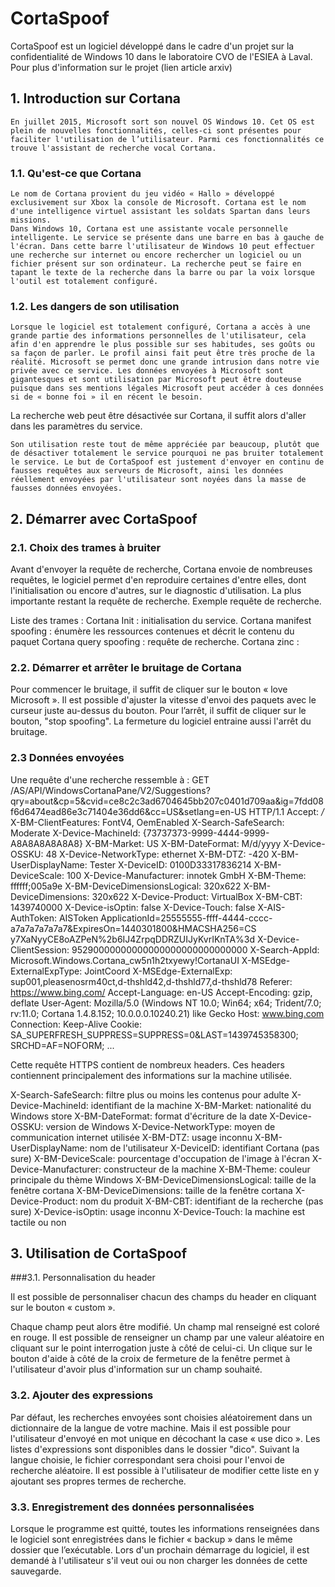 # CortaSpoof

CortaSpoof est un logiciel développé dans le cadre d'un projet sur la confidentialité de Windows 10 dans le laboratoire CVO de l'ESIEA à Laval. Pour plus d'information sur le projet  (lien article arxiv)

 
## 1. Introduction sur Cortana 

	En juillet 2015, Microsoft sort son nouvel OS Windows 10. Cet OS est plein de nouvelles fonctionnalités, celles-ci sont présentes pour faciliter l'utilisation de l’utilisateur. Parmi ces fonctionnalités ce trouve l'assistant de recherche vocal Cortana.

	 
### 1.1. Qu'est-ce que Cortana 

	Le nom de Cortana provient du jeu vidéo « Hallo » développé exclusivement sur Xbox la console de Microsoft. Cortana est le nom d'une intelligence virtuel assistant les soldats Spartan dans leurs missions. 
	Dans Windows 10, Cortana est une assistante vocale personnelle intelligente. Le service se présente dans une barre en bas à gauche de l'écran. Dans cette barre l'utilisateur de Windows 10 peut effectuer une recherche sur internet ou encore rechercher un logiciel ou un fichier présent sur son ordinateur. La recherche peut se faire en tapant le texte de la recherche dans la barre ou par la voix lorsque l'outil est totalement configuré. 

 
### 1.2. Les dangers de son utilisation 
	
	Lorsque le logiciel est totalement configuré, Cortana a accès à une grande partie des informations personnelles de l'utilisateur, cela afin d'en apprendre le plus possible sur ses habitudes, ses goûts ou sa façon de parler. Le profil ainsi fait peut être très proche de la réalité. Microsoft se permet donc une grande intrusion dans notre vie privée avec ce service. Les données envoyées à Microsoft sont gigantesques et sont utilisation par Microsoft peut être douteuse puisque dans ses mentions légales Microsoft peut accéder à ces données si de « bonne foi » il en récent le besoin. 
La recherche web peut être désactivée sur Cortana, il suffit alors d'aller dans les paramètres du service. 


	Son utilisation reste tout de même appréciée par beaucoup, plutôt que de désactiver totalement le service pourquoi ne pas bruiter totalement le service. Le but de CortaSpoof est justement d'envoyer en continu de fausses requêtes aux serveurs de Microsoft, ainsi les données réellement envoyées par l'utilisateur sont noyées dans la masse de fausses données envoyées. 

 ## 2. Démarrer avec CortaSpoof 


 
### 2.1. Choix des trames à bruiter 

Avant d'envoyer la requête de recherche, Cortana envoie de nombreuses requêtes, le logiciel permet d'en reproduire certaines d'entre elles, dont l'initialisation ou encore d'autres, sur le diagnostic d'utilisation. La plus importante restant la requête de recherche. 
Exemple requête de recherche.

Liste des trames :
	Cortana Init : initialisation du service.
	Cortana manifest spoofing : énumère les ressources contenues et décrit le contenu du paquet
	Cortana query spoofing : requête de recherche.
	Cortana zinc : 

 
### 2.2. Démarrer et arrêter le bruitage de Cortana 

Pour commencer le bruitage, il suffit de cliquer sur le bouton « love Microsoft ». Il est possible d'ajuster la vitesse d'envoi des paquets avec le curseur juste au-dessus du bouton.
Pour l’arrêt, il suffit de cliquer sur le bouton, "stop spoofing". La fermeture du logiciel entraine aussi l'arrêt du bruitage. 

 
### 2.3 Données envoyées 

Une requête d'une recherche ressemble à :
GET /AS/API/WindowsCortanaPane/V2/Suggestions?qry=about&cp=5&cvid=ce8c2c3ad6704645bb207c0401d709aa&ig=7fdd08f6d6474ead86e3c71404e36dd6&cc=US&setlang=en-US HTTP/1.1
Accept:                        */*
X-BM-ClientFeatures:           FontV4, OemEnabled
X-Search-SafeSearch:           Moderate
X-Device-MachineId:            {73737373-9999-4444-9999-A8A8A8A8A8A8}
X-BM-Market:                   US
X-BM-DateFormat:               M/d/yyyy
X-Device-OSSKU:                48
X-Device-NetworkType:          ethernet
X-BM-DTZ:                      -420
X-BM-UserDisplayName:          Tester
X-DeviceID:                    0100D33317836214
X-BM-DeviceScale:              100
X-Device-Manufacturer:         innotek GmbH
X-BM-Theme:                    ffffff;005a9e
X-BM-DeviceDimensionsLogical:  320x622
X-BM-DeviceDimensions:         320x622
X-Device-Product:              VirtualBox
X-BM-CBT:                      1439740000
X-Device-isOptin:              false
X-Device-Touch:                false
X-AIS-AuthToken:               AISToken ApplicationId=25555555-ffff-4444-cccc-a7a7a7a7a7a7&ExpiresOn=1440301800&HMACSHA256=CS
                               y7XaNyyCE8oAZPeN%2b6IJ4ZrpqDDRZUIJyKvrIKnTA%3d
X-Device-ClientSession:        95290000000000000000000000000000
X-Search-AppId:                Microsoft.Windows.Cortana_cw5n1h2txyewy!CortanaUI
X-MSEdge-ExternalExpType:      JointCoord
X-MSEdge-ExternalExp:          sup001,pleasenosrm40ct,d-thshld42,d-thshld77,d-thshld78
Referer:                       https://www.bing.com/
Accept-Language:               en-US
Accept-Encoding:               gzip, deflate
User-Agent:                    Mozilla/5.0 (Windows NT 10.0; Win64; x64; Trident/7.0; rv:11.0; Cortana 1.4.8.152;
                               10.0.0.0.10240.21) like Gecko
Host:                          www.bing.com
Connection:                    Keep-Alive
Cookie: SA_SUPERFRESH_SUPPRESS=SUPPRESS=0&LAST=1439745358300; SRCHD=AF=NOFORM; ...

Cette requête HTTPS contient de nombreux headers. Ces headers contiennent principalement des informations sur la machine utilisée. 

X-Search-SafeSearch:		  filtre plus ou moins les contenus pour adulte
X-Device-MachineId:            identifiant de la machine
X-BM-Market:                   nationalité du Windows store
X-BM-DateFormat:               format d'écriture de la date 
X-Device-OSSKU:                version de Windows
X-Device-NetworkType:          moyen de communication internet utilisée
X-BM-DTZ:                      usage inconnu
X-BM-UserDisplayName:          nom de l'utilisateur
X-DeviceID:                    identifiant Cortana (pas sure)
X-BM-DeviceScale:              pourcentage d'occupation de l'image à l'écran
X-Device-Manufacturer:         constructeur de la machine
X-BM-Theme:                    couleur principale du thème Windows
X-BM-DeviceDimensionsLogical:  taille de la fenêtre cortana
X-BM-DeviceDimensions:         taille de la fenêtre cortana
X-Device-Product:              nom du produit
X-BM-CBT:                      identifiant de la recherche (pas sure)
X-Device-isOptin:              usage inconnu
X-Device-Touch:           la machine est tactile ou non


 
## 3. Utilisation de CortaSpoof 

###3.1. Personnalisation du header 

Il est possible de personnaliser chacun des champs du header en cliquant sur le bouton « custom ».



Chaque champ peut alors être modifié. 
Un champ mal renseigné est coloré en rouge.
Il est possible de renseigner un champ par une valeur aléatoire en cliquant sur le point interrogation juste à côté de celui-ci.
Un clique sur le bouton d'aide à côté de la croix de fermeture de la fenêtre permet à l'utilisateur d'avoir plus d'information sur un champ souhaité.
 

 
### 3.2. Ajouter des expressions 

Par défaut, les recherches envoyées sont choisies aléatoirement dans un dictionnaire de la langue de votre machine. Mais il est possible pour l'utilisateur d'envoyé en mot unique en décochant la case « use dico ». 
Les listes d'expressions sont disponibles dans le dossier "dico". Suivant la langue choisie, le fichier correspondant sera choisi pour l'envoi de recherche aléatoire. Il est possible à l'utilisateur de modifier cette liste en y ajoutant ses propres termes de recherche. 

 
### 3.3. Enregistrement des données personnalisées 

Lorsque le programme est quitté, toutes les informations renseignées dans le logiciel sont enregistrées dans le fichier « backup » dans le même dossier que l’exécutable. Lors d'un prochain démarrage du logiciel, il est demandé à l'utilisateur s'il veut oui ou non charger les données de cette sauvegarde.

